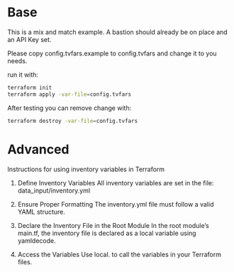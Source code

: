 # Base

This is a mix and match example. A bastion should already be on place and an API Key set.

Please copy config.tvfars.example to config.tvfars and change it to you needs.

run it with:

```bash
terraform init
terraform apply -var-file=config.tvfars

```

After testing you can remove change with:

```bash
terraform destroy -var-file=config.tvfars
```

# Advanced

Instructions for using inventory variables in Terraform

1.	Define Inventory Variables
All inventory variables are set in the file: data_input/inventory.yml

2. Ensure Proper Formatting
The inventory.yml file must follow a valid YAML structure.

3. Declare the Inventory File in the Root Module
In the root module’s main.tf, the inventory file is declared as a local variable using yamldecode.

4. Access the Variables
Use local.<key> to call the variables in your Terraform files.
